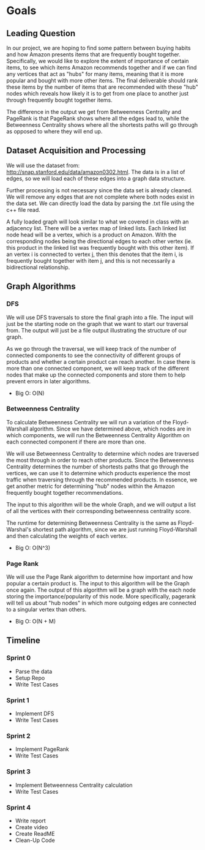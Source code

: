 # Goals

## Leading Question
In our project, we are hoping to find some pattern between buying habits and how Amazon presents items that are frequently bought together. Specifically, we would like to explore the extent of importance of certain items, to see which items Amazon recommends together and if we can find any vertices that act as "hubs" for many items, meaning that it is more popular and bought with more other items. 
The final deliverable should rank these items by the number of items that are recommended with these "hub" nodes which reveals how likely it is to get from one place to another just through frequently bought together items.

The difference in the output we get from Betweenness Centrality and PageRank is that PageRank shows where all the edges lead to, while the Betweenness Centrality shows where all the shortests paths will go through as opposed to where they will end up.

## Dataset Acquisition and Processing
We will use the dataset from: http://snap.stanford.edu/data/amazon0302.html. The data is in a list of edges, so we will load each of these edges into a graph data structure. 

Further processing is not necessary since the data set is already cleaned. We will remove any edges that are not complete where both nodes exist in the data set. We can directly load the data by parsing the .txt file using the c++ file read.

A fully loaded graph will look similar to what we covered in class with an adjacency list. There will be a vertex map of linked lists. Each linked list node head will be a vertex, which is a product on Amazon. With the corresponding nodes being the directional edges to each other vertex (ie. this product in the linked list was frequently bought with this other item). If an vertex i is connected to vertex j, then this denotes that the item i, is frequently bought together with item j, and this is not necessarily a bidirectional relationship. 

## Graph Algorithms
### DFS
We will use DFS traversals to store the final graph into a file. The input will just be the starting node on the graph that we want to start our traversal from. The output will just be a file output illustrating the structure of our graph. 

As we go through the traversal, we will keep track of the number of connected components to see the connectivity of different groups of products and whether a certain product can reach another. In case there is more than one connected component, we will keep track of the different nodes that make up the connected components and store them to help prevent errors in later algorithms.

- Big O: O(N)

### Betweenness Centrality

To calculate Betweenness Centrality we will run a variation of the Floyd-Warshall algorithm. Since we have determined above, which nodes are in which components, we will run the Betweenness Centrality Algorithm on each connected component if there are more than one. 

We will use Betweenness Centrality to determine which nodes are traversed the most through in order to reach other products. Since the Betweenness Centrality determines the number of shortests paths that go through the vertices, we can use it to determine which products experience the most traffic when traversing through the recommended products. In essence, we get another metric for determining "hub" nodes within the Amazon frequently bought together recommendations.

The input to this algorithm will be the whole Graph, and we will output a list of all the vertices with their corresponding betweenness centrality score.

The runtime for determining Betweenness Centrality is the same as Floyd-Warshal's shortest path algorithm, since we are just running Floyd-Warshall and then calculating the weights of each vertex. 

- Big O: O(N^3)


### Page Rank

We will use the Page Rank algorithm to determine how important and how popular a certain product is. The input to this algorithm will be the Graph once again. The output of this algorithm will be a graph with the each node storing the importance/popularity of this node. More specifically, pagerank will tell us about "hub nodes" in which more outgoing edges are connected to a singular vertex than others.

- Big O: O(N + M)

## Timeline

### Sprint 0

- Parse the data
- Setup Repo
- Write Test Cases

### Sprint 1

- Implement DFS
- Write Test Cases

### Sprint 2

- Implement PageRank
- Write Test Cases

### Sprint 3

- Implement Betweenness Centrality calculation
- Write Test Cases

### Sprint 4

- Write report
- Create video
- Create ReadME
- Clean-Up Code
